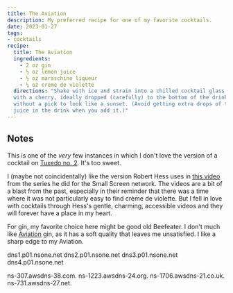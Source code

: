 ```yaml
---
title: The Aviation
description: My preferred recipe for one of my favorite cocktails.
date: 2023-01-27
tags:
- cocktails
recipe:
  title: The Aviation
  ingredients:
    - 2 oz gin
    - ½ oz lemon juice
    - ½ oz maraschino liqueur
    - ¼ oz creme de violette
  directions: "Shake with ice and strain into a chilled cocktail glass. Garnish
  with a cherry, ideally dropped (carefully) to the bottom of the drink
  without a pick to look like a sunset. (Avoid getting extra drops of the cherry
  juice in the drink when you add it.)"
---
```


## Notes

This is one of the _very_ few instances in which I don't love the version of a cocktail on [Tuxedo no. 2](https://tuxedono2.com/aviation-cocktail-recipe). It's too sweet.

I (maybe not coincidentally) like the version Robert Hess uses in [this video](https://www.youtube.com/watch?v=bwufKaNzNUA) from the series he did for the Small Screen network. The videos are a bit of a blast from the past, especially in their reminder that there was a time where it was not particularly easy to find crème de violette. But I fell in love with cocktails through Hess's gentle, charming, accessible videos and they will forever have a place in my heart.

For gin, my favorite choice here might be good old Beefeater. I don't much like [Aviation](https://www.aviationgin.com/) gin, as it has a soft quality that leaves me unsatisfied. I like a sharp edge to my Aviation.

dns1.p01.nsone.net
dns2.p01.nsone.net
dns3.p01.nsone.net
dns4.p01.nsone.net

ns-307.awsdns-38.com.
ns-1223.awsdns-24.org.
ns-1706.awsdns-21.co.uk.
ns-731.awsdns-27.net.
